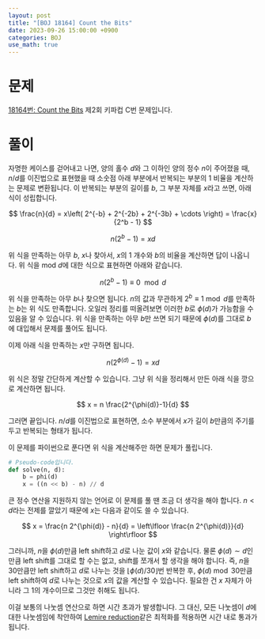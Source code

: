 ```yaml
---
layout: post
title: "[BOJ 18164] Count the Bits"
date: 2023-09-26 15:00:00 +0900
categories: BOJ
use_math: true
---
```


# 문제

[18164번: Count the Bits](https://www.acmicpc.net/problem/18164)
제2회 키파컵 C번 문제입니다.

# 풀이

자명한 케이스를 걷어내고 나면, 양의 홀수 $d$와 그 이하인 양의 정수 $n$이 주어졌을 때, $n/d$를 이진법으로 표현했을 때 소숫점 아래 부분에서 반복되는 부분의 1 비율을 계산하는 문제로 변환됩니다. 이 반복되는 부분의 길이를 $b$, 그 부분 자체를 $x$라고 쓰면, 아래 식이 성립합니다.

$$ \frac{n}{d} = x\left( 2^{-b} + 2^{-2b} + 2^{-3b} + \cdots \right) = \frac{x}{2^b - 1} $$

$$ n(2^b - 1) = xd $$

위 식을 만족하는 아무 $b$, $x$나 찾아서, $x$의 $1$ 개수와 $b$의 비율을 계산하면 답이 나옵니다. 위 식을 $\textrm{mod } d$에 대한 식으로 표현하면 아래와 같습니다.

$$ n(2^b - 1) \equiv 0 \mod d  $$

위 식을 만족하는 아무 $b$나 찾으면 됩니다. $n$의 값과 무관하게 $2^b \equiv 1 \bmod d$를 만족하는 $b$는 위 식도 만족합니다. 오일러 정리를 떠올려보면 이러한 $b$로 $\phi(d)$가 가능함을 수 있음을 알 수 있습니다. 위 식을 만족하는 아무 $b$만 쓰면 되기 때문에 $\phi(d)$를 그대로 $b$에 대입해서 문제를 풀어도 됩니다.

이제 아래 식을 만족하는 $x$만 구하면 됩니다.

$$ n (2^{\phi(d)} - 1) = xd $$

위 식은 정말 간단하게 계산할 수 있습니다. 그냥 위 식을 정리해서 만든 아래 식을 깡으로 계산하면 됩니다.

$$ x = n \frac{2^{\phi(d)}-1}{d} $$

그러면 끝입니다. $n/d$를 이진법으로 표현하면, 소수 부분에서 $x$가 길이 $b$만큼의 주기를 두고 반복되는 형태가 됩니다.

이 문제를 파이썬으로 푼다면 위 식을 계산해주만 하면 문제가 풀립니다.

```py
# Pseudo-code입니다.
def solve(n, d):
    b = phi(d)
    x = ((n << b) - n) // d
```

큰 정수 연산을 지원하지 않는 언어로 이 문제를 풀 땐 조금 더 생각을 해야 합니다. $n < d$라는 전제를 깔았기 때문에 $x$는 다음과 같이도 쓸 수 있습니다.

$$ x = \frac{n 2^{\phi(d)} - n}{d} = \left\lfloor \frac{n 2^{\phi(d)}}{d} \right\rfloor $$

그러니까, $n$을 $\phi(d)$만큼 left shift하고 $d$로 나눈 값이 $x$와 같습니다. 물론 $\phi(d) \sim d$인 만큼 left shift를 그대로 할 수는 없고, shift를 쪼개서 할 생각을 해야 합니다. 즉, $n$을 $30$만큼만 left shift하고 $d$로 나누는 것을 $\lfloor \phi(d)/30 \rfloor$번 반복한 후, $\phi(d) \bmod 30$만큼 left shift하여 $d$로 나누는 것으로 $x$의 값을 계산할 수 있습니다. 필요한 건 $x$ 자체가 아니라 그 1의 개수이므로 그것만 취해도 됩니다.

이걸 보통의 나눗셈 연산으로 하면 시간 초과가 발생합니다. 그 대신, 모든 나눗셈이 $d$에 대한 나눗셈임에 착안하여 [Lemire reduction](https://lemire.me/blog/2019/02/20/more-fun-with-fast-remainders-when-the-divisor-is-a-constant/)같은 최적화를 적용하면 시간 내로 통과가 됩니다.
